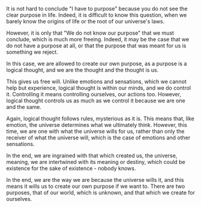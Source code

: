 It is not hard to conclude "I have to purpose" because you do not see the clear purpose in life. Indeed, it is difficult to know this question, when we barely know the origins of life or the root of our universe's laws. 

However, it is only that "We do not know our purpose" that we must conclude, which is much more freeing. Indeed, it may be the case that we do not have a purpose at all, or that the purpose that was meant for us is something we reject. 

In this case, we are allowed to create our own purpose, as a purpose is a logical thought, and we are the thought and the thought is us. 

This gives us free will. Unlike emotions and sensations, which we cannot help but experience, logical thought is within our minds, and we do control it. Controlling it means controlling ourselves, our actions too. However, logical thought controls us as much as we control it because we are one and the same.

Again, logical thought follows rules, mysterious as it is. This means that, like emotion, the universe determines what we ultimately think. However, this time, we are one with what the universe wills for us, rather than only the receiver of what the universe will, which is the case of emotions and other sensations.

In the end, we are ingrained with that which created us, the universe, meaning, we are intertwined with its meaning or destiny, which could be existence for the sake of existence - nobody knows.

In the end, we are the way we are because the universe wills it, and this means it wills us to create our own purpose if we want to. There are two purposes, that of our world, which is unknown, and that which we create for ourselves.